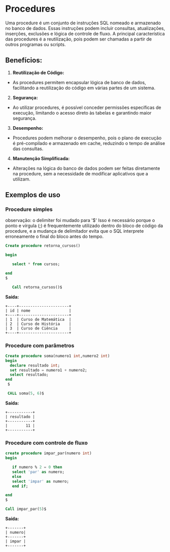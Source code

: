 # Procedures

Uma procedure é um conjunto de instruções SQL nomeado e armazenado no banco de dados. Essas instruções podem incluir consultas, atualizações, inserções, exclusões e lógica de controle de fluxo. A principal característica das procedures é a reutilização, pois podem ser chamadas a partir de outros programas ou scripts.

## Benefícios:

1. **Reutilização de Código:**
  - As procedures permitem encapsular lógica de banco de dados, facilitando a reutilização do código em várias partes de um sistema.

2. **Segurança:**
 - Ao utilizar procedures, é possível conceder permissões específicas de execução, limitando o acesso direto às tabelas e garantindo maior segurança.

3. **Desempenho:**
 - Procedures podem melhorar o desempenho, pois o plano de execução é pré-compilado e armazenado em cache, reduzindo o tempo de análise das consultas.

4. **Manutenção Simplificada:**
 - Alterações na lógica do banco de dados podem ser feitas diretamente na procedure, sem a necessidade de modificar aplicativos que a utilizam.

 ## Exemplos de uso

 ### Procedure simples

 observação: o delimiter foi mudado para '$' Isso é necessário porque o ponto e vírgula (;) é frequentemente utilizado dentro do bloco de código da procedure, e a mudança de delimitador evita que o SQL interprete erroneamente o final do bloco antes do tempo.

 ```sql
 Create procedure retorna_cursos()

 begin

    select * from cursos;

 end
 $

    Call retorna_cursos()$

 ```
 **Saída:**

    +----+----------------------+
    | id | nome                 |
    +----+----------------------+
    | 1  | Curso de Matemática  |
    | 2  | Curso de História    |
    | 3  | Curso de Ciência     |
    +----+----------------------+

 ### Procedure com parâmetros

  ```sql
  Create procedure soma(numero1 int,numero2 int)
  begin
    declare resultado int;
    set resultado = numero1 + numero2;
    select resultado;
  end
   $

   CALL soma(5, 6)$

 ```
 **Saída:**

    +-----------+
    | resultado |
    +-----------+
    |        11 |
    +-----------+

 ### Procedure com controle de fluxo

 ```sql
 create procedure impar_par(numero int)
 begin

    if numero % 2 = 0 then
    select 'par' as numero;
    else
    select 'impar' as numero;
    end if;

 end 
 $
 
 Call impar_par(5)$

```
 **Saída:**
 
    +-------+
    | numero|
    +-------+
    | impar |
    +-------+